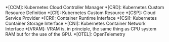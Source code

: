 *[CCM]: Kubernetes Cloud Controller Manager
*[CRD]: Kubernetes Custom Resource Definition
*[CR]: Kubernetes Custom Resource
*[CSP]: Cloud Service Provider
*[CRI]: Container Runtime Interface
*[CSI]: Kubernetes Container Storage Interface
*[CNI]: Kubernetes Container Network Interface
*[VRAM]: VRAM is, in principle, the same thing as CPU system RAM but for the use of the GPU.
*[OTEL]: OpenTelemetry
